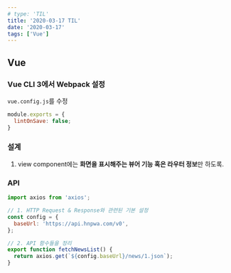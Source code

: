 ```yaml
---
# type: 'TIL'
title: '2020-03-17 TIL'
date: '2020-03-17'
tags: ['Vue']
---
```


## Vue

### Vue CLI 3에서 Webpack 설정

`vue.config.js`를 수정

```javascript
module.exports = {
  lintOnSave: false;
}
```

### 설계

1. view component에는 **화면을 표시해주는 뷰어 기능 혹은 라우터 정보**만 하도록.

### API

```javascript
import axios from 'axios';

// 1. HTTP Request & Response와 관련된 기본 설정
const config = {
  baseUrl: 'https://api.hnpwa.com/v0',
};

// 2. API 함수들을 정리
export function fetchNewsList() {
  return axios.get(`${config.baseUrl}/news/1.json`);
}
```
